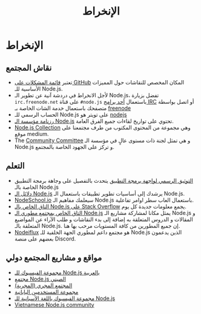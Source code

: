 ﻿---
title: الإنخراط
layout: contribute.hbs
---

# الإنخراط

## نقاش المجتمع

* تعتبر [قائمة المشكلات على GitHub](https://github.com/nodejs/node/issues) المكان المخصص للنقاشات حول المميزات الأساسية للـ Node.js.
* لأجل الانخراط في دردشة آنية عن تطوير الـ Node.js، تفضل بزيارة `irc.freenode.net` على قناة `#node.js` باستعمال [أحد برامج IRC](https://en.wikipedia.org/wiki/Comparison_of_Internet_Relay_Chat_clients) أو اتصل بواسطة متصفحك باستعمال خدمة الشات الخاصة بـ [freenode](https://webchat.freenode.net/#node.js)
* الحساب الرسمي للـ Node.js على تويتر هو [nodejs](https://twitter.com/nodejs)
* [رزنامة مؤسسة الـ Node.js](https://nodejs.org/calendar) تحتوي على تواريخ لقاءات جميع الفرق العامة.
* [Node.js Collection](https://medium.com/the-node-js-collection) وهي مجموعة من المحتوى المكتوب من طرف مجتمعنا على موقع medium.
* The [Community Committee](https://github.com/nodejs/community-committee) و هي تمثل لجنة ذات مستوى عالٍ في مؤسسة الـ Node.js و تركز على الجهود الخاصة بالمجتمع.

## التعلم

* [التوثيق الرسمي لواجهة برمجة التطبيق](https://nodejs.org/api/) يتحدث بالتفصيل على وجاهة برمجة التطبيق الخاصة بالـ Node.js
* [دلائل الـ Node.js](https://nodejs.dev) يرشدك إلى أساسيات تطوير تطبيقات باستعمال الـ Node.js.
* [NodeSchool.io](https://nodeschool.io/) سيعلمك مفاهيم الـ Node.js باستعمال العاب سطر اوامر تفاعلية.
* [التاق الخاص بالـ Node.js على Stack Overflow](https://stackoverflow.com/questions/tagged/node.js) يجمع معلومات جديدة كل يوم.
* [التاق الخاص بمجتمع مطوري الـ Node.js](https://dev.to/t/node) يمثل مكانا لمشاركة مشاريع الـ Node.js و المقالات و الدروس المتعلقة به إضافة إلى بدء النقاشات و طلب الآراء عن المواضيع المتعلقة بالـ Node.js. إن جميع المطورين من كافة المستويات مرحب بها هنا.
* [Nodeiflux](https://discordapp.com/invite/vUsrbjd) هو مجتمع داعم لمطوري الجهة الخلفية للـ Node.js الذين يدعمون بعضهم على منصة Discord.

## مواقع و مشاريع المجتمع دولي

* [مجموعة الفيسبوك للـ Node.js بالعربية](https://www.facebook.com/groups/node.ar)
* [مجتمع Node.js الصيني](https://cnodejs.org/)
* [المجتمع المجري (المجرية)](https://nodehun.blogspot.com/)
* [مجموعة المستخدمين اليابانية](https://nodejs.jp/)
* [مجموعة الفيسبوك باللغة الأسبانية للـ Node.js](https://www.facebook.com/groups/node.es/)
* [Vietnamese Node.js community](https://www.facebook.com/nodejs.vn/)
